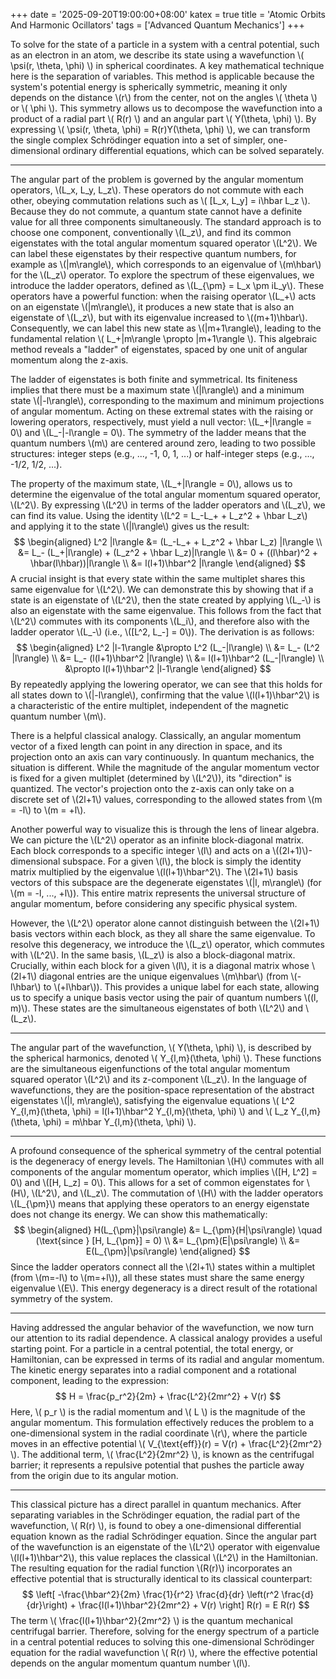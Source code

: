 +++
date = '2025-09-20T19:00:00+08:00'
katex = true
title = 'Atomic Orbits And Harmonic Ocillators'
tags = ['Advanced Quantum Mechanics']
+++ 


To solve for the state of a particle in a system with a central potential, such as an electron in an atom, we describe its state using a wavefunction \\( \psi(r, \theta, \phi) \\) in spherical coordinates. A key mathematical technique here is the separation of variables. This method is applicable because the system's potential energy is spherically symmetric, meaning it only depends on the distance \\(r\\) from the center, not on the angles \\( \theta \\) or \\( \phi \\). This symmetry allows us to decompose the wavefunction into a product of a radial part \\( R(r) \\) and an angular part \\( Y(\theta, \phi) \\). By expressing \\( \psi(r, \theta, \phi) = R(r)Y(\theta, \phi) \\), we can transform the single complex Schrödinger equation into a set of simpler, one-dimensional ordinary differential equations, which can be solved separately.

---

The angular part of the problem is governed by the angular momentum operators, \\(L_x, L_y, L_z\\). These operators do not commute with each other, obeying commutation relations such as \\( [L_x, L_y] = i\hbar L_z \\). Because they do not commute, a quantum state cannot have a definite value for all three components simultaneously. The standard approach is to choose one component, conventionally \\(L_z\\), and find its common eigenstates with the total angular momentum squared operator \\(L^2\\). We can label these eigenstates by their respective quantum numbers, for example as \\(|m\rangle\\), which corresponds to an eigenvalue of \\(m\hbar\\) for the \\(L_z\\) operator. To explore the spectrum of these eigenvalues, we introduce the ladder operators, defined as \\(L_{\pm} = L_x \pm iL_y\\). These operators have a powerful function: when the raising operator \\(L_+\\) acts on an eigenstate \\(|m\rangle\\), it produces a new state that is also an eigenstate of \\(L_z\\), but with its eigenvalue increased to \\((m+1)\hbar\\). Consequently, we can label this new state as \\(|m+1\rangle\\), leading to the fundamental relation \\( L_+|m\rangle \propto |m+1\rangle \\). This algebraic method reveals a "ladder" of eigenstates, spaced by one unit of angular momentum along the z-axis.

The ladder of eigenstates is both finite and symmetrical. Its finiteness implies that there must be a maximum state \\(|l\rangle\\) and a minimum state \\(|-l\rangle\\), corresponding to the maximum and minimum projections of angular momentum. Acting on these extremal states with the raising or lowering operators, respectively, must yield a null vector: \\(L_+|l\rangle = 0\\) and \\(L_-|-l\rangle = 0\\). The symmetry of the ladder means that the quantum numbers \\(m\\) are centered around zero, leading to two possible structures: integer steps (e.g., ..., -1, 0, 1, ...) or half-integer steps (e.g., ..., -1/2, 1/2, ...).

The property of the maximum state, \\(L_+|l\rangle = 0\\), allows us to determine the eigenvalue of the total angular momentum squared operator, \\(L^2\\). By expressing \\(L^2\\) in terms of the ladder operators and \\(L_z\\), we can find its value. Using the identity \\(L^2 = L_-L_+ + L_z^2 + \hbar L_z\\) and applying it to the state \\(|l\rangle\\) gives us the result:
$$
\begin{aligned}
L^2 |l\rangle &= (L_-L_+ + L_z^2 + \hbar L_z) |l\rangle \\
&= L_- (L_+|l\rangle) + (L_z^2 + \hbar L_z)|l\rangle \\
&= 0 + ((l\hbar)^2 + \hbar(l\hbar))|l\rangle \\
&= l(l+1)\hbar^2 |l\rangle
\end{aligned}
$$
A crucial insight is that every state within the same multiplet shares this same eigenvalue for \\(L^2\\). We can demonstrate this by showing that if a state is an eigenstate of \\(L^2\\), then the state created by applying \\(L_-\\) is also an eigenstate with the same eigenvalue. This follows from the fact that \\(L^2\\) commutes with its components \\(L_i\\), and therefore also with the ladder operator \\(L_-\\) (i.e., \\([L^2, L_-] = 0\\)). The derivation is as follows:
$$
\begin{aligned}
L^2 |l-1\rangle &\propto L^2 (L_-|l\rangle) \\
&= L_- (L^2 |l\rangle) \\
&= L_- (l(l+1)\hbar^2 |l\rangle) \\
&= l(l+1)\hbar^2 (L_-|l\rangle) \\
&\propto l(l+1)\hbar^2 |l-1\rangle
\end{aligned}
$$
By repeatedly applying the lowering operator, we can see that this holds for all states down to \\(|-l\rangle\\), confirming that the value \\(l(l+1)\hbar^2\\) is a characteristic of the entire multiplet, independent of the magnetic quantum number \\(m\\).

There is a helpful classical analogy. Classically, an angular momentum vector of a fixed length can point in any direction in space, and its projection onto an axis can vary continuously. In quantum mechanics, the situation is different. While the magnitude of the angular momentum vector is fixed for a given multiplet (determined by \\(L^2\\)), its "direction" is quantized. The vector's projection onto the z-axis can only take on a discrete set of \\(2l+1\\) values, corresponding to the allowed states from \\(m = -l\\) to \\(m = +l\\).

Another powerful way to visualize this is through the lens of linear algebra. We can picture the \\(L^2\\) operator as an infinite block-diagonal matrix. Each block corresponds to a specific integer \\(l\\) and acts on a \\((2l+1)\\)-dimensional subspace. For a given \\(l\\), the block is simply the identity matrix multiplied by the eigenvalue \\(l(l+1)\hbar^2\\). The \\(2l+1\\) basis vectors of this subspace are the degenerate eigenstates \\(|l, m\rangle\\) (for \\(m = -l, ..., +l\\)). This entire matrix represents the universal structure of angular momentum, before considering any specific physical system.

However, the \\(L^2\\) operator alone cannot distinguish between the \\(2l+1\\) basis vectors within each block, as they all share the same eigenvalue. To resolve this degeneracy, we introduce the \\(L_z\\) operator, which commutes with \\(L^2\\). In the same basis, \\(L_z\\) is also a block-diagonal matrix. Crucially, within each block for a given \\(l\\), it is a diagonal matrix whose \\(2l+1\\) diagonal entries are the unique eigenvalues \\(m\hbar\\) (from \\(-l\hbar\\) to \\(+l\hbar\\)). This provides a unique label for each state, allowing us to specify a unique basis vector using the pair of quantum numbers \\((l, m)\\). These states are the simultaneous eigenstates of both \\(L^2\\) and \\(L_z\\).

---

The angular part of the wavefunction, \\( Y(\theta, \phi) \\), is described by the spherical harmonics, denoted \\( Y_{l,m}(\theta, \phi) \\). These functions are the simultaneous eigenfunctions of the total angular momentum squared operator \\(L^2\\) and its z-component \\(L_z\\). In the language of wavefunctions, they are the position-space representation of the abstract eigenstates \\(|l, m\rangle\\), satisfying the eigenvalue equations \\( L^2 Y_{l,m}(\theta, \phi) = l(l+1)\hbar^2 Y_{l,m}(\theta, \phi) \\) and \\( L_z Y_{l,m}(\theta, \phi) = m\hbar Y_{l,m}(\theta, \phi) \\).

---

A profound consequence of the spherical symmetry of the central potential is the degeneracy of energy levels. The Hamiltonian \\(H\\) commutes with all components of the angular momentum operator, which implies \\([H, L^2] = 0\\) and \\([H, L_z] = 0\\). This allows for a set of common eigenstates for \\(H\\), \\(L^2\\), and \\(L_z\\). The commutation of \\(H\\) with the ladder operators \\(L_{\pm}\\) means that applying these operators to an energy eigenstate does not change its energy. We can show this mathematically:
$$
\begin{aligned}
H(L_{\pm}|\psi\rangle) &= L_{\pm}(H|\psi\rangle) \quad (\text{since } [H, L_{\pm}] = 0) \\
&= L_{\pm}(E|\psi\rangle) \\
&= E(L_{\pm}|\psi\rangle)
\end{aligned}
$$
Since the ladder operators connect all the \\(2l+1\\) states within a multiplet (from \\(m=-l\\) to \\(m=+l\\)), all these states must share the same energy eigenvalue \\(E\\). This energy degeneracy is a direct result of the rotational symmetry of the system.

---

Having addressed the angular behavior of the wavefunction, we now turn our attention to its radial dependence. A classical analogy provides a useful starting point. For a particle in a central potential, the total energy, or Hamiltonian, can be expressed in terms of its radial and angular momentum. The kinetic energy separates into a radial component and a rotational component, leading to the expression:
$$
H = \frac{p_r^2}{2m} + \frac{L^2}{2mr^2} + V(r)
$$
Here, \\( p_r \\) is the radial momentum and \\( L \\) is the magnitude of the angular momentum. This formulation effectively reduces the problem to a one-dimensional system in the radial coordinate \\(r\\), where the particle moves in an effective potential \\( V_{\text{eff}}(r) = V(r) + \frac{L^2}{2mr^2} \\). The additional term, \\( \frac{L^2}{2mr^2} \\), is known as the centrifugal barrier; it represents a repulsive potential that pushes the particle away from the origin due to its angular motion.

---

This classical picture has a direct parallel in quantum mechanics. After separating variables in the Schrödinger equation, the radial part of the wavefunction, \\( R(r) \\), is found to obey a one-dimensional differential equation known as the radial Schrödinger equation. Since the angular part of the wavefunction is an eigenstate of the \\(L^2\\) operator with eigenvalue \\(l(l+1)\\hbar^2\\), this value replaces the classical \\(L^2\\) in the Hamiltonian. The resulting equation for the radial function \\(R(r)\\) incorporates an effective potential that is structurally identical to its classical counterpart:
$$
\left[ -\frac{\hbar^2}{2m} \frac{1}{r^2} \frac{d}{dr} \left(r^2 \frac{d}{dr}\right) + \frac{l(l+1)\hbar^2}{2mr^2} + V(r) \right] R(r) = E R(r)
$$
The term \\( \frac{l(l+1)\hbar^2}{2mr^2} \\) is the quantum mechanical centrifugal barrier. Therefore, solving for the energy spectrum of a particle in a central potential reduces to solving this one-dimensional Schrödinger equation for the radial wavefunction \\( R(r) \\), where the effective potential depends on the angular momentum quantum number \\(l\\).

